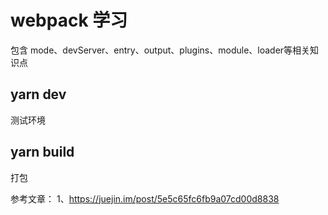 # webpack 学习

包含 mode、devServer、entry、output、plugins、module、loader等相关知识点

## yarn dev
测试环境

## yarn build 
打包

参考文章：
1、https://juejin.im/post/5e5c65fc6fb9a07cd00d8838
